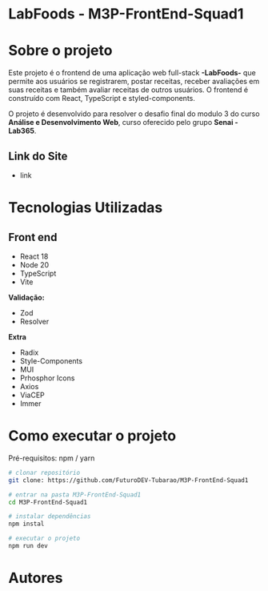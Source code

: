 # LabFoods - M3P-FrontEnd-Squad1

# Sobre o projeto

Este projeto é o frontend de uma aplicação web full-stack **-LabFoods-** que permite aos usuários se registrarem, postar receitas, receber avaliações em suas receitas e também avaliar receitas de outros usuários. O frontend é construído com React, TypeScript e styled-components. 

O projeto é desenvolvido para resolver o desafio final do modulo 3 do curso **Análise e Desenvolvimento Web**, curso oferecido pelo grupo **Senai - Lab365**.

## Link do Site
- link
  
# Tecnologias Utilizadas
## Front end
- React 18
- Node 20
- TypeScript
- Vite

**Validação:**
- Zod
- Resolver

 **Extra** 
 - Radix
 - Style-Components
 - MUI
 - Prhosphor Icons
 - Axios
 - ViaCEP
 - Immer
   
# Como executar o projeto
Pré-requisitos: npm / yarn

```bash
# clonar repositório
git clone: https://github.com/FuturoDEV-Tubarao/M3P-FrontEnd-Squad1

# entrar na pasta M3P-FrontEnd-Squad1
cd M3P-FrontEnd-Squad1

# instalar dependências
npm instal

# executar o projeto
npm run dev
```

# Autores
